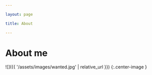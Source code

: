 ```yaml
---

layout: page

title: About

---
```


About me
========

![]({{ '/assets/images/wanted.jpg' | relative_url }}) {:.center-image }
